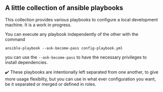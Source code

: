 A little collection of ansible playbooks
----------------------------------------

This collection provides various playbooks to configure a local development machine. It is a work in progress.

You can execute any playbook independently of the other with the command

`ansible-playbook --ask-become-pass config-playbook.yml` 

you can use the `--ask-become-pass` to have the necessary privileges to install dependencies.

✔️  These playbooks are intentionally left separated from one another, to give more usage flexibilty, but
you can use in what ever configuration you want, be it separated or merged or defined in roles.
